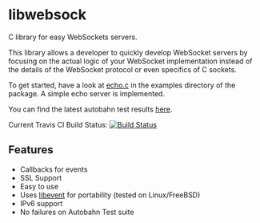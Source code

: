 # libwebsock

C library for easy WebSockets servers.

This library allows a developer to quickly develop WebSocket servers by focusing
on the actual logic of your WebSocket implementation instead of the details
of the WebSocket protocol or even specifics of C sockets.

To get started, have a look at [echo.c][1] in the examples directory of the package.  A
simple echo server is implemented.

You can find the latest autobahn test results [here][3].

Current Travis CI Build Status: [![Build Status][4]][5]

## Features

* Callbacks for events
* SSL Support
* Easy to use
* Uses [libevent][2] for portability (tested on Linux/FreeBSD)
* IPv6 support
* No failures on Autobahn Test suite

 [1]: https://github.com/payden/libwebsock/blob/master/examples/echo.c
 [2]: http://libevent.org
 [3]: http://paydensutherland.com/autobahn
 [4]: https://travis-ci.org/payden/libwebsock.png
 [5]: https://travis-ci.org/payden/libwebsock
